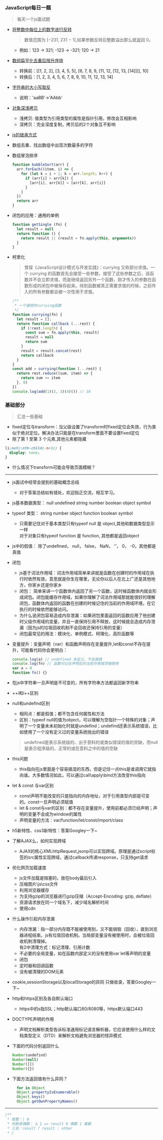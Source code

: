 ### JavaScript每日一题
> 每天一个js面试题
- [将整数中每位上的数字进行反转](https://github.com/44021987/js-daily-study/issues/5)
  > 数值范围为 [−231,  231 − 1],如果参数反转后整数溢出那么就返回 0。
  - 例如：123 -> 321; -123 -> -321; 120 -> 21
- [数组扁平化去重后按升序排](https://github.com/44021987/javascript-learning/issues/1)
  - 转换前：[[1, 2, 2], [3, 4, 5, 5], [6, 7, 8, 9, [11, 12, [12, 13, [14]]]], 10]
  - 转换后：[1, 2, 3, 4, 5, 6, 7, 8, 9, 10, 11, 12, 13, 14]
    
- [字符串的大小写取反](https://github.com/44021987/javascript-learning/issues/2)
  - 说明：'aaBB'->'AAbb'
- [对象深浅拷贝](https://github.com/44021987/javascript-learning/issues/3)
  - 浅拷贝: 值类型为引用类型的属性是指针引用，修改会互相影响
  - 深拷贝：完全深度复制，拷贝后的2个对象互不影响
- [js的继承方式](https://github.com/44021987/javascript-learning/issues/4)
- 数组去重、找出数组中出现次数最多的字符
- 数组冒泡排序
  ```js
  function bubbleSort(arr) {
    arr.forEach((item, i) => {
      for (let k = i + 1; k < arr.length; k++) {
        if (arr[i] > arr[k]) {
          [arr[i], arr[k]] = [arr[k], arr[i]]
        }
      }
    })
    return arr
  }
  ```
- 闭包的应用：通用的单例
  ```js
  function getSingle (fn) {
    let result = null
    return function () {
      return result || (result = fn.apply(this, arguments))
    }
  }
  ```
- 柯里化
  > 曾探《JavaScript设计模式与开发实践》：currying 又称部分求值。一个 currying 的函数首先会接受一些参数，接受了这些参数之后，该函数并不会立即求值，而是继续返回另外一个函数，刚才传入的参数在函数形成的闭包中被保存起来。待到函数被真正需要求值的时候，之前传入的所有参数都会被一次性用于求值。
  ```js
  /**
   * 一个通用的currying函数
   */
  function currying(fn) {
    let result = [];
    return function callback (...rest) {
      if (!rest.length) {
        const sum = fn.apply(this, result)
        result = null
        return sum
      }
      result = result.concat(rest)
      return callback
    }
  }
  const add = currying(function (...rest) {
    return rest.reduce((sum, item) => {
      return sum += item
    }, 0)
  })
  console.log(add(1)(2, 3)(4)()) // 10
  ```

### 基础部分
> 汇总一些基础
- fixed定位与transform：当父级设置了transform时fixed定位会失效，行为类似于绝对定位。解决办法只能是在transform里面不要设置fixed定位
- 除了第 1 至第 3 个元素,其他元素都隐藏
```css
li:not(:nth-child(-n+3)) {
  display: none;
}
```
- 什么情况下transform可能会导致页面模糊？

***

- js面试中经常会提到的基础概念总结
  - 对于答案总结如有错处，欢迎指正交流，相互学习。

- js基本数据类型：
null undefined string number boolean object symbol
- typeof 类型：
string number object function boolean symbol  
  - 只需要记住对于基本类型只有typeof null 是 object,其他和数据类型显示一样  
对于对象只有typeof function 是 function, 其他都是返回object
- js中的假值：
除了undefined， null， false， NaN， ''， 0， -0，其他都是真值
- 闭包
  - js基于词法作用域：词法作用域简单来讲就是函数在创建时的作用域在执行时依然有效，意思就是你生在哪里，无论你以后人在北上广还是其他地方，你家乡还是你家乡
  - 闭包： 简单来讲一个函数体内返回了另一个函数，这时候函数体内就会形成闭包。闭包能缓存作用域，如果你理解了词法作用域那就能很好的理解闭包，函数体内返回的函数在创建的时候记住的当前的作用域环境，在它执行的时候依然能够访问。
  - 为什么说闭包容易造成内存泄漏：如果闭包里面返回的函数应用了他创建时父级作用域的变量，并且一直保持引用不释放，这时候就会造成内存泄漏（因为js的垃圾回收机制不会回收还保持引用的变量）
  - 闭包最常见的用法：模块化、单例模式、柯理化、高阶函数等
- 变量提升：变量声明（var）和函数声明存在变量提升,let和const不存在提升，可能看代码你会更明白：
  ```js
  console.log(a) // undefined 未定义，不会报错
  console.log(fn) // 函数可以在声明后的当前作用域顶端使用
  var a = 0
  function fn() {}
  ```
- 在js中字符串一旦声明是不可变的，所有字符串方法都返回新字符串
- \++i和i++区别
- null和undefind区别
    - 相同点：都是假值；都不包含任何属性和方法
    - 区别：typeof null的值为object，可以理解为空指针一个特殊的对象；声明了一个变量未未初始化时就是undefind；undefind还表示系统错误，比如使用了一个没有定义过的变量系统抛出的错误
    
  > undefined是表示系统级的、出乎意料的或类似错误的值的空缺，而null是表示程序级的、正常的或在意料之中的值的空缺
- this问题
  - this指向在js里面是个容易搞混的东西，但是记住一点this是谁调用它就指向谁。大多数情况如此，可以通过call\apply\bind方法改变this指向
- let & const 与var区别
  - const声明不能改变的只是指向的内存地址，对于引用类型内部是可变的。const一旦声明必须赋值
  - let & const与var的区别：都不存在变量提升，使用前都必须已经声明；声明的变量不会成为window的属性
  - 声明变量的方法：var/function/let/const/import/class
- h5新特性、css3新特性：答案Googley一下~
- 了解AJAX么，如何实现跨域
  - AJAX的核心XMLhttpRequest,jsonp可以实现跨域。原理是通过script标签的src属性实现跨域，通过callback传递response，只支持get请求
- 优化网页加载速度
  - js文件加载是阻塞的，放在body最后引入
  - 压缩图片\js\css文件
  - 利用浏览器缓存
  - 为支持gzip的浏览器进行gzip压缩（Accept-Encoding: gzip, deflate）
  - 资源请求放在同一个域名下，减少域名解析时间
  - 使用cdn
- 什么操作引起内存泄漏
  - 内存泄漏：指一部分内存既不能被使用到，又不能销毁（回收），直到浏览器进程结束。js有垃圾回收机制。当局部变量没有被使用时，会被垃圾回收机制清理掉。  
有2中清理方式：标记清理、引用计数
  - 不必要的全局变量，如在函数内部定义的没有使用var let等声明的变量
  - 闭包
  - 定时器和回调函数
  - 没有被清理的DOM元素
- cookie,sessionStorage以及localStorage的异同
 只做收录，答案Googley一下~
- http和https区别及各自默认端口
  - https中的s指SSL；http默认端口80/8080等，https默认端口443
-  DOCTYPE声明的作用
   - 声明文档解析类型告诉标准通用标记语言解析器，它应该使用什么样的文档类型定义（DTD）来解析文档避免浏览器的怪异模式
- 下面的代码分别返回什么
  ```js
  Number(undefind)
  Number(null)
  Number([])
  Number({})
  ```
- 下面方法返回值有什么异同？
  ```js
    for in Object
    Object.propertyIsEnumerable()
    Object.keys()
    Object.getOwnPropertyNames()
  ```
***

```js
/**
 * 取整：| 0
 * 判断奇偶数： & 1 => result 0 偶数 1 基数
 * 三目：result ? result : other
 * /
```

